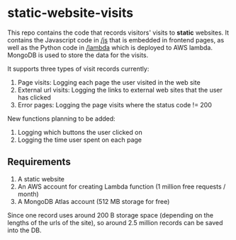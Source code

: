 # static-website-visits

This repo contains the code that records visitors' visits to **static** websites. It contains the Javascript code in [/js](/js) that is embedded in frontend pages, as well as the Python code in [/lambda](/lambda) which is deployed to AWS lambda. MongoDB is used to store the data for the visits.

It supports three types of visit records currently:

1. Page visits: Logging each page the user visited in the web site
2. External url visits: Logging the links to external web sites that the user has clicked
3. Error pages: Logging the page visits where the status code != 200

New functions planning to be added:
1. Logging which buttons the user clicked on
2. Logging the time user spent on each page

## Requirements

1. A static website
2. An AWS account for creating Lambda function (1 million free requests / month)
3. A MongoDB Atlas account (512 MB storage for free)

Since one record uses around 200 B storage space (depending on the lengths of the urls of the site), so around 2.5 million records can be saved into the DB.
